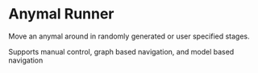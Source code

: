 # Anymal Runner

Move an anymal around in randomly generated or user specified stages.

Supports manual control, graph based navigation, and model based navigation
